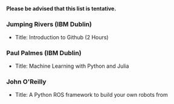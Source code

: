 
#### Please be advised that this list is tentative.

### Jumping Rivers (IBM Dublin)
* Title:  Introduction to Github (2 Hours)


### Paul Palmes (IBM Dublin)
* Title:  Machine Learning with Python and Julia


### John O'Reilly
* Title: A Python ROS framework to build your own robots from 
